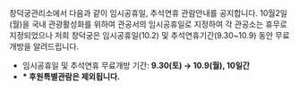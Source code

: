 창덕궁관리소에서 다음과 같이 임시공휴일, 추석연휴 관람안내를 공지합니다.
10월2일(월)을 국내 관광활성화를 위하여 관공서의 임시공휴일로 지정하여 각 관공소는 휴무로 지정되었으나 저희 창덕궁은 임시공휴일(10.2) 및 추석연휴기간(9.30~10.9) 동안 무료개방을 알려드립니다.

- 임시공휴일 및 추석연휴 무료개방 기간: **9.30(토) → 10.9(월), 10일간**
- **\* 후원특별관람은 제외됩니다.**